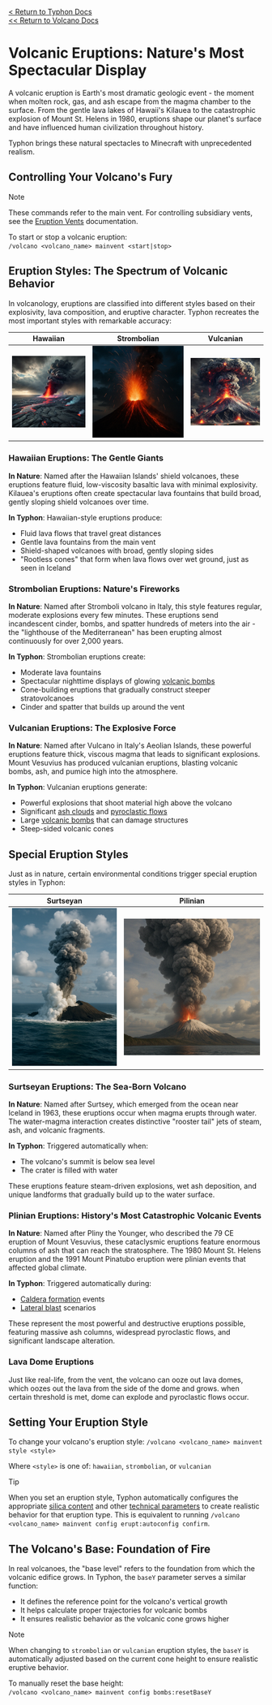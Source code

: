 [<  Return to Typhon Docs](/DOCS.md)  
[<< Return to Volcano Docs](./index.md)  

# Volcanic Eruptions: Nature's Most Spectacular Display

A volcanic eruption is Earth's most dramatic geologic event - the moment when molten rock, gas, and ash escape from the magma chamber to the surface. From the gentle lava lakes of Hawaii's Kilauea to the catastrophic explosion of Mount St. Helens in 1980, eruptions shape our planet's surface and have influenced human civilization throughout history.

Typhon brings these natural spectacles to Minecraft with unprecedented realism.

## Controlling Your Volcano's Fury

> [!NOTE]  
> These commands refer to the main vent. For controlling subsidiary vents, see the [Eruption Vents](./vents.md#commands) documentation.

To start or stop a volcanic eruption:  
`/volcano <volcano_name> mainvent <start|stop>`

## Eruption Styles: The Spectrum of Volcanic Behavior

In volcanology, eruptions are classified into different styles based on their explosivity, lava composition, and eruptive character. Typhon recreates the most important styles with remarkable accuracy:

| Hawaiian | Strombolian | Vulcanian |
|:--------:|:-----------:|:---------:|
| ![Hawaiian](/.github/docs/volcano/assets/hawaiian.png) | ![Strombolian](/.github/docs/volcano/assets/strombolian.png) | ![Vulcanian](/.github/docs/volcano/assets/vulcanian.png) |

### Hawaiian Eruptions: The Gentle Giants

**In Nature**: Named after the Hawaiian Islands' shield volcanoes, these eruptions feature fluid, low-viscosity basaltic lava with minimal explosivity. Kilauea's eruptions often create spectacular lava fountains that build broad, gently sloping shield volcanoes over time.

**In Typhon**: Hawaiian-style eruptions produce:
- Fluid lava flows that travel great distances
- Gentle lava fountains from the main vent
- Shield-shaped volcanoes with broad, gently sloping sides
- "Rootless cones" that form when lava flows over wet ground, just as seen in Iceland

### Strombolian Eruptions: Nature's Fireworks

**In Nature**: Named after Stromboli volcano in Italy, this style features regular, moderate explosions every few minutes. These eruptions send incandescent cinder, bombs, and spatter hundreds of meters into the air - the "lighthouse of the Mediterranean" has been erupting almost continuously for over 2,000 years.

**In Typhon**: Strombolian eruptions create:
- Moderate lava fountains
- Spectacular nighttime displays of glowing [volcanic bombs](bombs.md)
- Cone-building eruptions that gradually construct steeper stratovolcanoes
- Cinder and spatter that builds up around the vent

### Vulcanian Eruptions: The Explosive Force

**In Nature**: Named after Vulcano in Italy's Aeolian Islands, these powerful eruptions feature thick, viscous magma that leads to significant explosions. Mount Vesuvius has produced vulcanian eruptions, blasting volcanic bombs, ash, and pumice high into the atmosphere.

**In Typhon**: Vulcanian eruptions generate:
- Powerful explosions that shoot material high above the volcano
- Significant [ash clouds](ash.md#ash-plumes) and [pyroclastic flows](ash.md#pyroclastic-flows)
- Large [volcanic bombs](bombs.md) that can damage structures
- Steep-sided volcanic cones

## Special Eruption Styles

Just as in nature, certain environmental conditions trigger special eruption styles in Typhon:

| Surtseyan | Pilinian |
|:--------:|:-----------:|
| ![Surtseyan](/.github/docs/volcano/assets/surtseyan.png) | ![Pilinian](/.github/docs/volcano/assets/pilinian.png) |


### Surtseyan Eruptions: The Sea-Born Volcano

**In Nature**: Named after Surtsey, which emerged from the ocean near Iceland in 1963, these eruptions occur when magma erupts through water. The water-magma interaction creates distinctive "rooster tail" jets of steam, ash, and volcanic fragments.

**In Typhon**: Triggered automatically when:
- The volcano's summit is below sea level
- The crater is filled with water

These eruptions feature steam-driven explosions, wet ash deposition, and unique landforms that gradually build up to the water surface.

### Plinian Eruptions: History's Most Catastrophic Volcanic Events

**In Nature**: Named after Pliny the Younger, who described the 79 CE eruption of Mount Vesuvius, these cataclysmic eruptions feature enormous columns of ash that can reach the stratosphere. The 1980 Mount St. Helens eruption and the 1991 Mount Pinatubo eruption were plinian events that affected global climate.

**In Typhon**: Triggered automatically during:
- [Caldera formation](./caldera.md) events
- [Lateral blast](./lateral_blast.md) scenarios

These represent the most powerful and destructive eruptions possible, featuring massive ash columns, widespread pyroclastic flows, and significant landscape alteration.

### Lava Dome Eruptions

Just like real-life, from the vent, the volcano can ooze out lava domes, which oozes out the lava from the side of the dome and grows. when certain threshold is met, dome can explode and pyroclastic flows occur.


## Setting Your Eruption Style

To change your volcano's eruption style:
`/volcano <volcano_name> mainvent style <style>`  

Where `<style>` is one of: `hawaiian`, `strombolian`, or `vulcanian`

> [!TIP]  
> When you set an eruption style, Typhon automatically configures the appropriate [silica content](./lava.md#silica-content) and other [technical parameters](./config_nodes.md) to create realistic behavior for that eruption type. This is equivalent to running `/volcano <volcano_name> mainvent config erupt:autoconfig confirm`.

## The Volcano's Base: Foundation of Fire

In real volcanoes, the "base level" refers to the foundation from which the volcanic edifice grows. In Typhon, the `baseY` parameter serves a similar function:

- It defines the reference point for the volcano's vertical growth
- It helps calculate proper trajectories for volcanic bombs
- It ensures realistic behavior as the volcanic cone grows higher

> [!NOTE]  
> When changing to `strombolian` or `vulcanian` eruption styles, the `baseY` is automatically adjusted based on the current cone height to ensure realistic eruptive behavior.

To manually reset the base height:  
`/volcano <volcano_name> mainvent config bombs:resetBaseY`
